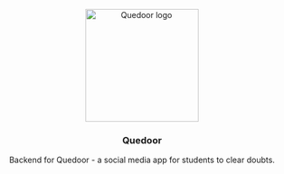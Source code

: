 <p align="center">
<a href="https://shubhdeepchhabra.in">
    <img width="200" alt="Quedoor logo" src="https://github.com/Shubhdeep12/Quedoor_backend/assets/43654389/18d6d505-6cac-4b6f-955c-c2403739c05d">
  </a>
  <h3 align="center">Quedoor</h3>

  <p align="center">
    Backend for Quedoor - a social media app for students to clear doubts.
  </p>
</p>
